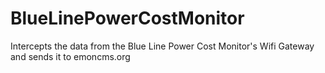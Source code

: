 # BlueLinePowerCostMonitor
Intercepts the data from the Blue Line Power Cost Monitor's Wifi Gateway and sends it to emoncms.org
